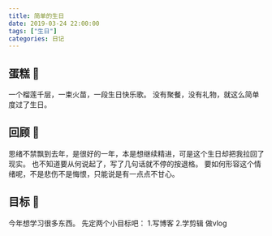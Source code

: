```yaml
---
title: 简单的生日
date: 2019-03-24 22:00:00
tags: ["生日"]
categories: 日记
---
```


<!-- ![avatar](http://likang.ink/images/birthday.jpg) -->

## 蛋糕 🎂
一个榴莲千层，一束火苗，一段生日快乐歌。
没有聚餐，没有礼物，就这么简单度过了生日。

## 回顾 📖
思绪不禁飘到去年，是很好的一年，本是想继续精进，可是这个生日却把我拉回了现实。
也不知道要从何说起了，写了几句话就不停的按退格。
要如何形容这个情绪呢，不是悲伤不是悔恨，只能说是有一点点不甘心。

## 目标 🚩
今年想学习很多东西。
先定两个小目标吧：
1.写博客 
2.学剪辑 做vlog
